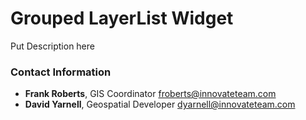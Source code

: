 # Grouped LayerList Widget

Put Description here


### Contact Information

* **Frank Roberts**, GIS Coordinator froberts@innovateteam.com
* **David Yarnell**, Geospatial Developer dyarnell@innovateteam.com
